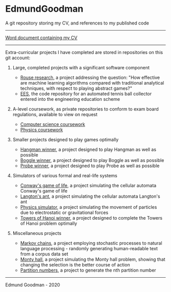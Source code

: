 # EdmundGoodman
A git repository storing my CV, and references to my published code

***

[Word document containing my CV](https://github.com/EdmundGoodman/EdmundGoodman/blob/master/cv.docx)

***

Extra-curricular projects I have completed are stored in repositories on this git account:

1. Large, completed projects with a significant software component
    * [Rouse research](https://github.com/EdmundGoodman/rouse-research), a project addressing the question: "How effective are machine learning algorithms compared with traditional analytical techniques, with respect to playing abstract games?"
    * [EES](https://github.com/EdmundGoodman/EES), the code repository for an automated tennis ball collector entered into the engineering education scheme

2. A-level coursework, as private repositories to conform to exam board regulations, available to view on request
    * [Computer science coursework](https://github.com/EdmundGoodman/NEA-Project)
    * [Physics coursework](https://github.com/EdmundGoodman/physics-coursework)

3. Smaller projects designed to play games optimally
    * [Hangman winner](https://github.com/EdmundGoodman/hangman-solver), a project designed to play Hangman as well as possible
    * [Boggle winner](https://github.com/EdmundGoodman/boggle-game), a project designed to play Boggle as well as possible
    * [Probe winner](https://github.com/EdmundGoodman/probeWinner), a project designed to play Probe as well as possible

4. Simulators of various formal and real-life systems
    * [Conway's game of life](https://github.com/EdmundGoodman/conways-game-of-life), a project simulating the cellular automata Conway's game of life
    * [Langton's ant](https://github.com/EdmundGoodman/langtons-ant), a project simulating the cellular automata Langton's ant
    * [Physics simulator](https://github.com/EdmundGoodman/physics-simulator), a project simulating the movement of particles due to electrostatic or gravitational forces
    * [Towers of Hanoi winner](https://github.com/EdmundGoodman/towers-of-hanoi), a project designed to complete the Towers of Hanoi problem optimally

5. Miscellaneous projects
    * [Markov chains](https://github.com/EdmundGoodman/markov-chains), a project employing stochastic processes to natural language processing \- randomly generating human-readable text from a corpus data set
    * [Monty hall](https://github.com/EdmundGoodman/monty-hall), a project simulating the Monty hall problem, showing that changing the selection is the better course of action
    * [Partition numbers](https://github.com/EdmundGoodman/partition-numbers), a project to generate the nth partition number

***

Edmund Goodman \- 2020

